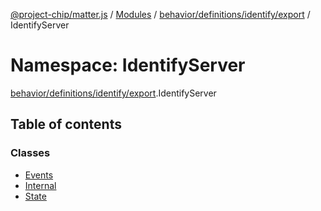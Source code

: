 [@project-chip/matter.js](../README.md) / [Modules](../modules.md) / [behavior/definitions/identify/export](behavior_definitions_identify_export.md) / IdentifyServer

# Namespace: IdentifyServer

[behavior/definitions/identify/export](behavior_definitions_identify_export.md).IdentifyServer

## Table of contents

### Classes

- [Events](../classes/behavior_definitions_identify_export.IdentifyServer.Events.md)
- [Internal](../classes/behavior_definitions_identify_export.IdentifyServer.Internal.md)
- [State](../classes/behavior_definitions_identify_export.IdentifyServer.State.md)
